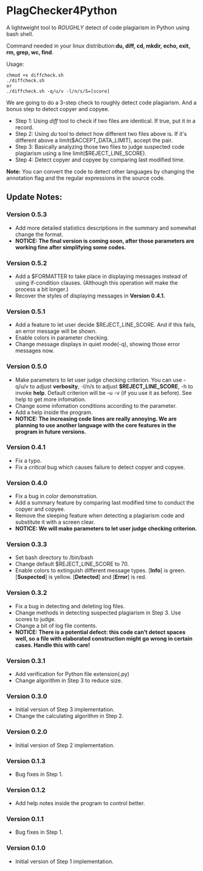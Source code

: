 # PlagChecker4Python
A lightweight tool to *ROUGHLY* detect of code plagiarism in Python using bash shell. 

Command needed in your linux distribution:**du, diff, cd, mkdir, echo, exit, rm, grep, wc, find**.

Usage:
```
chmod +x diffcheck.sh
./diffcheck.sh 
or 
./diffcheck.sh -q/u/v -l/n/s/S=[score]
```

We are going to do a 3-step check to roughly detect code plagiarism. And a bonus step to detect copyer and copyee.
* Step 1: Using *diff* tool to check if two files are identical. If true, put it in a record.
* Step 2: Using *du* tool to detect how different two files above is. If it's different above a limit($ACCEPT_DATA_LIMIT), accept the pair.
* Step 3: Basically analyzing those two files to judge suspected code plagiarism using a line limit($REJECT_LINE_SCORE).
* Step 4: Detect copyer and copyee by comparing last modified time.

**Note:** You can convert the code to detect other languages by changing the annotation flag and the regular expressions in the source code.

## Update Notes:

### Version 0.5.3
* Add more detailed statistics descriptions in the summary and somewhat change the format.
* **NOTICE: The final version is coming soon, after those parameters are working fine after simplifying some codes.**

### Version 0.5.2
* Add a $FORMATTER to take place in displaying messages instead of using if-condition clauses. (Although this operation will make the process a bit longer.)
* Recover the styles of displaying messages in **Version 0.4.1.**

### Version 0.5.1
* Add a feature to let user decide $REJECT_LINE_SCORE. And if this fails, an error message will be shown.
* Enable colors in parameter checking.
* Change message displays in quiet mode(-q), showing those error messages now.

### Version 0.5.0
* Make parameters to let user judge checking criterion. You can use -q/u/v to adjust **verbosity**, -l/n/s to adjust **$REJECT_LINE_SCORE**, -h to invoke **help**. Default criterion will be -u -v (if you use it as before). See help to get more infomation.
* Change some infomation conditions according to the parameter.
* Add a help inside the program.
* **NOTICE: The increasing code lines are really annoying. We are planning to use another language with the core features in the program in future versions.**

### Version 0.4.1
* Fix a typo.
* Fix a *critical* bug which causes failure to detect copyer and copyee.

### Version 0.4.0
* Fix a bug in color demonstration.
* Add a summary feature by comparing last modified time to conduct the copyer and copyee.
* Remove the sleeping feature when detecting a plagiarism code and substitute it with a screen clear.
* **NOTICE: We will make parameters to let user judge checking criterion.**

### Version 0.3.3
* Set bash directory to /bin/bash
* Change default $REJECT_LINE_SCORE to 70.
* Enable colors to extinguish different message types. [**Info**] is green. [**Suspected**] is yellow. [**Detected**] and [**Error**] is red.

### Version 0.3.2
* Fix a bug in detecting and deleting log files.
* Change methods in detecting suspected plagiarism in Step 3. Use scores to judge.
* Change a bit of log file contents.
* **NOTICE: There is a potential defect: this code can't detect spaces well, so a file with elaborated construction might go wrong in certain cases. Handle this with care!**

### Version 0.3.1
* Add verification for Python file extension(.py)
* Change algorithm in Step 3 to reduce size.

### Version 0.3.0
* Initial version of Step 3 implementation.
* Change the calculating algorithm in Step 2.

### Version 0.2.0
* Initial version of Step 2 implementation.

### Version 0.1.3
* Bug fixes in Step 1.

### Version 0.1.2
* Add help notes inside the program to control better.

### Version 0.1.1
* Bug fixes in Step 1.

### Version 0.1.0
* Initial version of Step 1 implementation.

